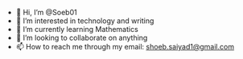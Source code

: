 - 👋 Hi, I’m @Soeb01
- 👀 I’m interested in technology and writing
- 🌱 I’m currently learning Mathematics
- 💞️ I’m looking to collaborate on anything
- 📫 How to reach me through my email: shoeb.saiyad1@gmail.com

<!---
Soeb01/Soeb01 is a ✨ special ✨ repository because its `README.md` (this file) appears on your GitHub profile.
You can click the Preview link to take a look at your changes.
--->
